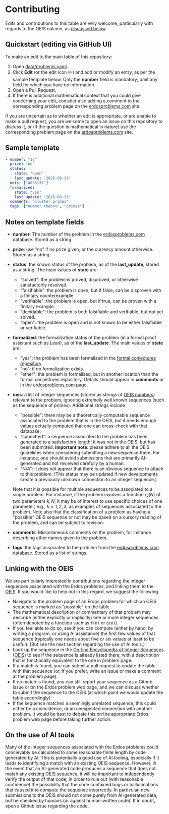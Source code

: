 # Contributing

Edits and contributions to this table are very welcome, particularly with regards to the OEIS column, as [discussed below](#linking-with-the-oeis).

## Quickstart (editing via GitHub UI)

To make an edit to the main table of this repository:

1. Open [data/problems.yaml](data/problems.yaml).
2. Click **Edit** (or the edit icon ✏️) and add or modify an entry, as per the sample template below.  Only the **number** field is mandatory; omit any field for which you have no information.
3. Open a Pull Request.
4. If there is additional mathematical context that you could give concerning your edit, consider also adding a comment to the corresponding problem page on the [erdosproblems.com](https://www.erdosproblems.com) site.

If you are uncertain as to whether an edit is appropriate, or are unable to make a pull request, you are welcome to open an issue on this repository to discuss it, or (if the question is mathematical in nature) use the corresponding problem page on the [erdosproblems.com](https://www.erdosproblems.com) site.

## Sample template

```yaml
- number: "17"
  prize: "no"
  status:
    state: "open"
    last_update: "2025-08-31"
  oeis: ["A038133"]
  formalized:
    state: "yes"
    last_update: "2025-08-31"
  comments: "cluster primes"
  tags: ["number theory", "primes"]
```

## Notes on template fields

- **number**: The number of the problem in the [erdosproblems.com](https://www.erdosproblems.com) database. Stored as a string.
- **prize**: use "no" if no prize given, or the currency amount otherwise. Stored as a string.
- **status**: the known status of the problem, as of the **last_update**, stored as a string.  The main values of **state** are:
  - "solved": the problem is proved, disproved, or otherwise satisfactorily resolved.
  - "falsifiable": the problem is open, but if false, can be disproven with a finitary counterexample.
  - "verifiable": the problem is open, but if true, can be proven with a finitary example.
  - "decidable": the problem is both falsifiable and verifiable, but not yet solved.
  - "open": the problem is open and is not known to be either falsifiable or verifiable.
- **formalized**: the formalization status of the problem (in a formal proof assistant such as Lean), as of the **last_update**.  The main values of **state** are:
  - "yes": the problem has been formalized in the [formal conjectures repository](https://github.com/google-deepmind/formal-conjectures)
  - "no": if no formalization exists.
  - "other": the problem is formalized, but in another location than the formal conjectures repository.  Details should appear in **comments** or in the [erdosproblems.com](https://www.erdosproblems.com) page.
- **oeis**: a list of integer sequences (stored as strings of [OEIS numbers](https://oeis.org/)) relevant to the problem, ignoring extremely well known sequences (such as the sequence of primes).  Additional strings include
  - "possible": there may be a theoretically computable sequence associated to the problem that is in the OEIS, but it needs enough values actually computed that one can cross-check with that database.
  - "submitted": a sequence associated to the problem has been generated to a satisfactory length; it was not in the OEIS, but has been submitted.  **Important note**: please adhere to all the OEIS guidelines when considering submitting a new sequence there.  For instance, one should avoid submissions that are primarily AI-generated and not reviewed carefully by a human.
  - "N/A": it does not appear that there is an obvious sequence to attach to this problem.  (This status may be updated if new developments create a previously unknown connection to an integer sequence.)

  Note that it is possible for multiple sequences to be associated to a single problem.  For instance, if the problem involves a function $r_k(N)$ of two parameters $k,N$, it may be of interest to use specific choices of one parameter, e.g., $k=1,2,3$, as examples of sequences associated to the problem.  Note also that the classification of a problem as having a "possible" OEIS sequence or not may be based on a cursory reading of the problem, and can be subject to revision.
- **comments**: Miscellaneous comments on the problem, for instance describing other names given to the problem.
- **tags**: the tags associated to the problem from the  [erdosproblems.com](https://www.erdosproblems.com) database. Stored as a list of strings.

## Linking with the OEIS

We are particularly interested in contributions regarding the integer sequences associated with the Erdos problems, and linking them to the [OEIS](https://oeis.org/).  If you would like to help out in this regard, we suggest the following.

- Navigate to the problem page of an Erdos problem for which an OEIS sequence is marked as "possible" on the table.
- The mathematical description or commentary of that problem may describe (either explicitly or implicitly) one or more integer sequences (often denoted by a function such as `f(n)` or `g(n)`).
- If you feel able to do so, see if you can compute (either by hand, by writing a program, or using AI assistance) the first few values of that sequence (typically one needs about five or six values at least to be useful).  [But see the next section regarding the use of AI tools.]
- Look up the sequence in the [On-line Encyclopedia of Integer Sequences (OEIS)](https://oeis.org/) to see if the sequence is already listed there, with a description that is functionally equivalent to the one in problem page.
- If a match is found, you can submit a pull request to update the table with that sequence (or, if you prefer, write an issue or make a comment at the problem page).
- If no match is found, you can still report your sequence as a Github issue or on the Erdos problem web page, and we can discuss whether to submit the sequence to the OEIS (at which point we would update the table accordingly).
- If the sequence matches a seemingly unrelated sequence, this could either be a coincidence, or an unexpected connection with another problem.  It would be best to debate this on the appropriate Erdos problem web page before taking further action.

## On the use of AI tools

Many of the integer sequences associated with the Erdos problems could concievably be calculated to some reasonable finite length by code generated by AI.  This is potentially a good use of AI tooling, especially if it leads to identifying a match with an existing OEIS sequence.  However, in the event that an AI-generated code produces a sequence that does not match any existing OEIS sequence, it will be important to independently verify the output of that code, in order to rule out (with reasonable confidence) the possibility that the code contained bugs or hallucinations that caused it to compute the sequence incorrectly.  In particular, new submissions to the OEIS should not come purely from AI-generated data, but be checked by humans (or against human-written code).  If in doubt, open a Github issue regarding the code.

